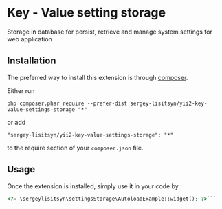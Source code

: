 Key - Value setting storage
===========================
Storage in database for persist, retrieve and manage system settings for web application

Installation
------------

The preferred way to install this extension is through [composer](http://getcomposer.org/download/).

Either run

```
php composer.phar require --prefer-dist sergey-lisitsyn/yii2-key-value-settings-storage "*"
```

or add

```
"sergey-lisitsyn/yii2-key-value-settings-storage": "*"
```

to the require section of your `composer.json` file.


Usage
-----

Once the extension is installed, simply use it in your code by  :

```php
<?= \sergeylisitsyn\settingsStorage\AutoloadExample::widget(); ?>```